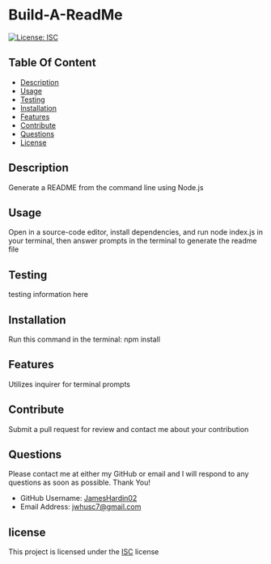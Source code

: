 # Build-A-ReadMe
[![License: ISC](https://img.shields.io/badge/License-ISC-blue.svg)](https://opensource.org/licenses/ISC)

## Table Of Content
- [Description](#description)
- [Usage](#usage)
- [Testing](#testing)
- [Installation](#installation)
- [Features](#features)
- [Contribute](#contribute)
- [Questions](#questions)
- [License](#license)

## Description 
Generate a README from the command line using Node.js

## Usage
Open in a source-code editor, install dependencies, and run node index.js in your terminal, then answer prompts in the terminal to generate the readme file

## Testing
testing information here

## Installation
Run this command in the terminal: npm install

## Features
Utilizes inquirer for terminal prompts 

## Contribute
Submit a pull request for review and contact me about your contribution

## Questions
Please contact me at either my GitHub or email and I will respond to any questions as soon as possible. Thank You!
- GitHub Username: [JamesHardin02](https://github.com/JamesHardin02)
- Email Address: jwhusc7@gmail.com

## license
This project is licensed under the [ISC](https://opensource.org/licenses/ISC) license
